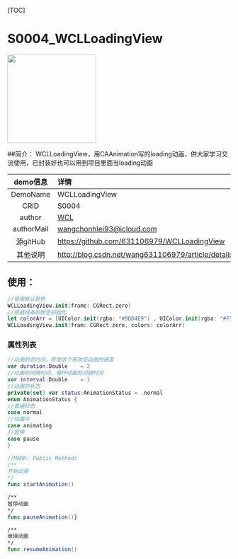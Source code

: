 [TOC]
# S0004_WCLLoadingView
<img src="https://camo.githubusercontent.com/a6eec93a26efa4b006ccddafcc132871e6a8a514/687474703a2f2f696d672e626c6f672e6373646e2e6e65742f3230313630393038313632333236353330" width=200 />

##简介：
WCLLoadingView，用CAAnimation写的loading动画，供大家学习交流使用，已封装好也可以用到项目里面当loading动画

| demo信息    | 详情                      |
|:-----------:|:--------------------------|
| DemoName    | WCLLoadingView            |
| CRID        | S0004                     |
| author      | [WCL](https://github.com/631106979) |
| authorMail  | wangchonhlei93@icloud.com |
| 源gitHub    | https://github.com/631106979/WCLLoadingView |
| 其他说明    | http://blog.csdn.net/wang631106979/article/details/52473985 |

## 使用：

```swift
//使用默认颜色
WCLLoadingView.init(frame: CGRect.zero)
//根据线条的颜色初始化
let colorArr = [UIColor.init(rgba: "#9DD4E9") , UIColor.init(rgba: "#F5BD58"),  UIColor.init(rgba: "#FF317E") , UIColor.init(rgba: "#6FC9B5")]
WCLLoadingView.init(fram: CGRect.zero, colors: colorArr)
```

### 属性列表

```swift
//动画的总时间，修改这个来改变动画的速度
var duration:Double    = 2
//动画的间隔时间，循环动画的间隔时间
var interval:Double    = 1
//动画的状态
private(set) var status:AnimationStatus = .normal
enum AnimationStatus {
//普通状态
case normal
//动画中
case animating
//暂停
case pause
}

//MARK: Public Methods
/**
开始动画
*/
func startAnimation()

/**
暂停动画
*/
func pauseAnimation()}

/**
继续动画
*/
func resumeAnimation()
```
